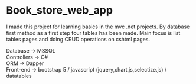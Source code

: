 # Book_store_web_app

I made this project for learning basics in the mvc .net projects.
By database first method as a first step four tables has been made.
Main focus is list tables  pages and doing CRUD operations on cshtml pages.
<br>

Database -> MSSQL <br>
Controllers -> C# <br>
ORM -> Dapper <br>
Front-end -> bootstrap 5 / javascript (jquery,chart.js,selectize.js) / datatables
